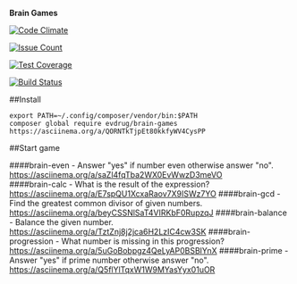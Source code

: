 **Brain Games**

[![Code Climate](https://codeclimate.com/github/evdrug/project-lvl1-s276/badges/gpa.svg)](https://codeclimate.com/github/evdrug/project-lvl1-s276)

[![Issue Count](https://codeclimate.com/github/evdrug/project-lvl1-s276/badges/issue_count.svg)](https://codeclimate.com/github/evdrug/project-lvl1-s276)

[![Test Coverage](https://codeclimate.com/github/evdrug/project-lvl1-s276/badges/coverage.svg)](https://codeclimate.com/github/evdrug/project-lvl1-s276/coverage)

[![Build Status](https://travis-ci.org/evdrug/project-lvl1-s276.svg?branch=master)](https://travis-ci.org/evdrug/project-lvl1-s276)

##Install

    export PATH=~/.config/composer/vendor/bin:$PATH
    composer global require evdrug/brain-games
    https://asciinema.org/a/QORNTkTjpEt80kkfyWV4CysPP

##Start game

####brain-even - Answer "yes" if number even otherwise answer "no".
    https://asciinema.org/a/saZl4fqTba2WX0EvWwzD3meVO       
####brain-calc - What is the result of the expression?
    https://asciinema.org/a/E7spQU1XcxaRaov7X9ISWz7YO
####brain-gcd - Find the greatest common divisor of given numbers.
    https://asciinema.org/a/beyCSSNlSaT4VIRKbF0RupzqJ
####brain-balance - Balance the given number.
    https://asciinema.org/a/TztZnj8j2jca6H2LzIC4cw3SK
####brain-progression - What number is missing in this progression?
    https://asciinema.org/a/5uGoBobpgz4QeLyAP0BSBlYnX
####brain-prime - Answer "yes" if prime number otherwise answer "no".
    https://asciinema.org/a/Q5flYlTqxW1W9MYasYyx01uOR
